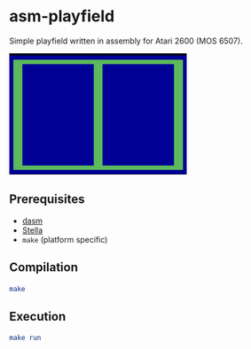# asm-playfield

Simple playfield written in assembly for Atari 2600 (MOS 6507).

![Screenshot of playfield](screenshot.png)

## Prerequisites

- [dasm](https://dasm-assembler.github.io/)
- [Stella](https://stella-emu.github.io/)
- `make` (platform specific)

## Compilation

```cmake
make
```

## Execution

```cmake
make run
```
